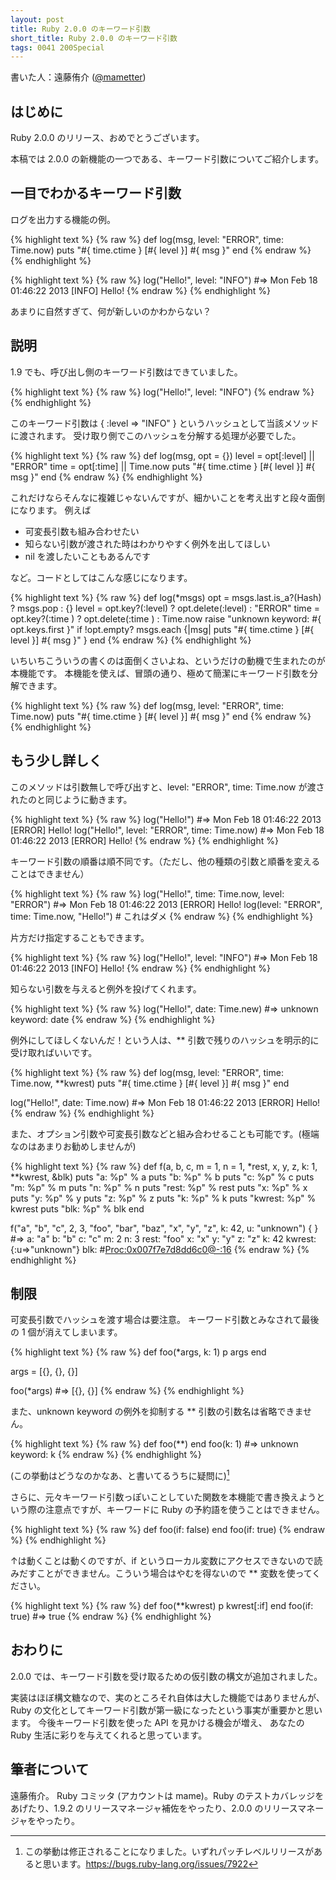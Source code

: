 ```yaml
---
layout: post
title: Ruby 2.0.0 のキーワード引数
short_title: Ruby 2.0.0 のキーワード引数
tags: 0041 200Special
---
```



書いた人：遠藤侑介 ([@mametter](https://twitter.com/mametter))

## はじめに

Ruby 2.0.0 のリリース、おめでとうございます。

本稿では 2.0.0 の新機能の一つである、キーワード引数についてご紹介します。

## 一目でわかるキーワード引数

ログを出力する機能の例。

{% highlight text %}
{% raw %}
def log(msg, level: "ERROR", time: Time.now)
  puts "#{ time.ctime } [#{ level }] #{ msg }"
end
{% endraw %}
{% endhighlight %}


{% highlight text %}
{% raw %}
log("Hello!", level: "INFO")  #=> Mon Feb 18 01:46:22 2013 [INFO] Hello!
{% endraw %}
{% endhighlight %}


あまりに自然すぎて、何が新しいのかわからない？

## 説明

1.9 でも、呼び出し側のキーワード引数はできていました。

{% highlight text %}
{% raw %}
log("Hello!", level: "INFO")
{% endraw %}
{% endhighlight %}


このキーワード引数は { :level =&gt; "INFO" } というハッシュとして当該メソッドに渡されます。
受け取り側でこのハッシュを分解する処理が必要でした。

{% highlight text %}
{% raw %}
def log(msg, opt = {})
  level = opt[:level] || "ERROR"
  time  = opt[:time]  || Time.now
  puts "#{ time.ctime } [#{ level }] #{ msg }"
end
{% endraw %}
{% endhighlight %}


これだけならそんなに複雑じゃないんですが、細かいことを考え出すと段々面倒になります。
例えば

* 可変長引数も組み合わせたい
* 知らない引数が渡された時はわかりやすく例外を出してほしい
* nil を渡したいこともあるんです


など。コードとしてはこんな感じになります。

{% highlight text %}
{% raw %}
def log(*msgs)
  opt = msgs.last.is_a?(Hash) ? msgs.pop : {}
  level = opt.key?(:level) ? opt.delete(:level) : "ERROR"
  time  = opt.key?(:time ) ? opt.delete(:time ) : Time.now
  raise "unknown keyword: #{ opt.keys.first }" if !opt.empty?
  msgs.each {|msg| puts "#{ time.ctime } [#{ level }] #{ msg }" }
end
{% endraw %}
{% endhighlight %}


いちいちこういうの書くのは面倒くさいよね、というだけの動機で生まれたのが本機能です。
本機能を使えば、冒頭の通り、極めて簡潔にキーワード引数を分解できます。

{% highlight text %}
{% raw %}
def log(msg, level: "ERROR", time: Time.now)
  puts "#{ time.ctime } [#{ level }] #{ msg }"
end
{% endraw %}
{% endhighlight %}


## もう少し詳しく

このメソッドは引数無しで呼び出すと、level: "ERROR", time: Time.now が渡されたのと同じように動きます。

{% highlight text %}
{% raw %}
log("Hello!")                                  #=> Mon Feb 18 01:46:22 2013 [ERROR] Hello!
log("Hello!", level: "ERROR", time: Time.now)  #=> Mon Feb 18 01:46:22 2013 [ERROR] Hello!
{% endraw %}
{% endhighlight %}


キーワード引数の順番は順不同です。（ただし、他の種類の引数と順番を変えることはできません）

{% highlight text %}
{% raw %}
log("Hello!", time: Time.now, level: "ERROR")  #=> Mon Feb 18 01:46:22 2013 [ERROR] Hello!
log(level: "ERROR", time: Time.now, "Hello!")  # これはダメ
{% endraw %}
{% endhighlight %}


片方だけ指定することもできます。

{% highlight text %}
{% raw %}
log("Hello!", level: "INFO")  #=> Mon Feb 18 01:46:22 2013 [INFO] Hello!
{% endraw %}
{% endhighlight %}


知らない引数を与えると例外を投げてくれます。

{% highlight text %}
{% raw %}
log("Hello!", date: Time.new)  #=> unknown keyword: date
{% endraw %}
{% endhighlight %}


例外にしてほしくないんだ！という人は、** 引数で残りのハッシュを明示的に受け取ればいいです。

{% highlight text %}
{% raw %}
def log(msg, level: "ERROR", time: Time.now, **kwrest)
  puts "#{ time.ctime } [#{ level }] #{ msg }"
end

log("Hello!", date: Time.now)  #=> Mon Feb 18 01:46:22 2013 [ERROR] Hello!
{% endraw %}
{% endhighlight %}


また、オプション引数や可変長引数などと組み合わせることも可能です。(極端なのはあまりお勧めしませんが)

{% highlight text %}
{% raw %}
def f(a, b, c, m = 1, n = 1, *rest, x, y, z, k: 1, **kwrest, &blk)
  puts "a: %p" % a
  puts "b: %p" % b
  puts "c: %p" % c
  puts "m: %p" % m
  puts "n: %p" % n
  puts "rest: %p" % rest
  puts "x: %p" % x
  puts "y: %p" % y
  puts "z: %p" % z
  puts "k: %p" % k
  puts "kwrest: %p" % kwrest
  puts "blk: %p" % blk
end

f("a", "b", "c", 2, 3, "foo", "bar", "baz", "x", "y", "z", k: 42, u: "unknown") { }
  #=> a: "a"
      b: "b"
      c: "c"
      m: 2
      n: 3
      rest: "foo"
      x: "x"
      y: "y"
      z: "z"
      k: 42
      kwrest: {:u=>"unknown"}
      blk: #<Proc:0x007f7e7d8dd6c0@-:16>
{% endraw %}
{% endhighlight %}


## 制限

可変長引数でハッシュを渡す場合は要注意。
キーワード引数とみなされて最後の 1 個が消えてしまいます。

{% highlight text %}
{% raw %}
def foo(*args, k: 1)
  p args
end

args = [{}, {}, {}]

foo(*args) #=> [{}, {}]
{% endraw %}
{% endhighlight %}


また、unknown keyword の例外を抑制する ** 引数の引数名は省略できません。

{% highlight text %}
{% raw %}
def foo(**)
end
foo(k: 1) #=> unknown keyword: k
{% endraw %}
{% endhighlight %}


(この挙動はどうなのかなあ、と書いてるうちに疑問に)[^1]

さらに、元々キーワード引数っぽいことしていた関数を本機能で書き換えようという際の注意点ですが、キーワードに Ruby の予約語を使うことはできません。

{% highlight text %}
{% raw %}
def foo(if: false)
end
foo(if: true)
{% endraw %}
{% endhighlight %}


↑は動くことは動くのですが、if というローカル変数にアクセスできないので読みだすことができません。こういう場合はやむを得ないので ** 変数を使ってください。

{% highlight text %}
{% raw %}
def foo(**kwrest)
  p kwrest[:if]
end
foo(if: true) #=> true
{% endraw %}
{% endhighlight %}


## おわりに

2.0.0 では、キーワード引数を受け取るための仮引数の構文が追加されました。

実装はほぼ構文糖なので、実のところそれ自体は大した機能ではありませんが、
Ruby の文化としてキーワード引数が第一級になったという事実が重要かと思います。
今後キーワード引数を使った API を見かける機会が増え、
あなたの Ruby 生活に彩りを与えてくれると思っています。

## 筆者について

遠藤侑介。
Ruby コミッタ (アカウントは mame)。Ruby のテストカバレッジをあげたり、1.9.2 のリリースマネージャ補佐をやったり、2.0.0 のリリースマネージャをやったり。

[^1]: この挙動は修正されることになりました。いずれパッチレベルリリースがあると思います。https://bugs.ruby-lang.org/issues/7922
